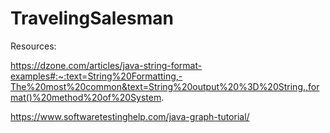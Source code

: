 # TravelingSalesman

Resources:

https://dzone.com/articles/java-string-format-examples#:~:text=String%20Formatting,-The%20most%20common&text=String%20output%20%3D%20String.,format()%20method%20of%20System.

https://www.softwaretestinghelp.com/java-graph-tutorial/
